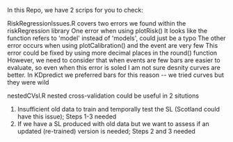 In this Repo, we have 2 scrips for you to check:

RiskRegressionIssues.R covers two errors we found within the riskRegression library
One error when using plotRisk()
It looks like the function refers to 'model' instead of 'models', could just be a typo
The other error occurs when using plotCalibration() and the event are very few
This error could be fixed by using more decimal places in the round() function
However, we need to consider that when events are few bars are easier to evaluate, so even when this error is soled I am not sure desnity curves are better. In KDpredict we preferred bars for this reason -- we tried curves but they were wild 

nestedCVsl.R
nested cross-validation could be useful in 2 situtions
1) Insufficient old data to train and temporally test the SL (Scotland could have this issue); Steps 1-3 needed
2) If we have a SL produced with old data but we want to assess if an updated (re-trained) version is needed; Steps 2 and 3 needed





